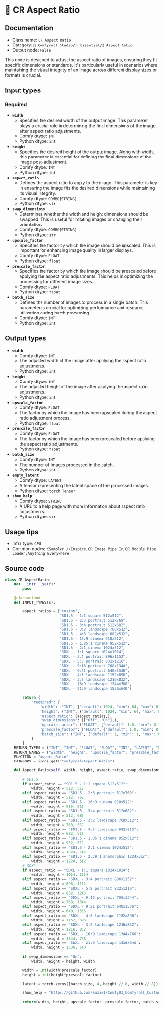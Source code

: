 # 🔳 CR Aspect Ratio
## Documentation
- Class name: `CR Aspect Ratio`
- Category: `🧩 Comfyroll Studio/✨ Essential/🔳 Aspect Ratio`
- Output node: `False`

This node is designed to adjust the aspect ratio of images, ensuring they fit specific dimensions or standards. It's particularly useful in scenarios where maintaining the visual integrity of an image across different display sizes or formats is crucial.
## Input types
### Required
- **`width`**
    - Specifies the desired width of the output image. This parameter plays a crucial role in determining the final dimensions of the image after aspect ratio adjustments.
    - Comfy dtype: `INT`
    - Python dtype: `int`
- **`height`**
    - Specifies the desired height of the output image. Along with width, this parameter is essential for defining the final dimensions of the image post-adjustment.
    - Comfy dtype: `INT`
    - Python dtype: `int`
- **`aspect_ratio`**
    - Defines the aspect ratio to apply to the image. This parameter is key in ensuring the image fits the desired dimensions while maintaining its visual integrity.
    - Comfy dtype: `COMBO[STRING]`
    - Python dtype: `str`
- **`swap_dimensions`**
    - Determines whether the width and height dimensions should be swapped. This is useful for rotating images or changing their orientation.
    - Comfy dtype: `COMBO[STRING]`
    - Python dtype: `str`
- **`upscale_factor`**
    - Specifies the factor by which the image should be upscaled. This is important for enhancing image quality in larger displays.
    - Comfy dtype: `FLOAT`
    - Python dtype: `float`
- **`prescale_factor`**
    - Specifies the factor by which the image should be prescaled before applying the aspect ratio adjustments. This helps in optimizing the processing for different image sizes.
    - Comfy dtype: `FLOAT`
    - Python dtype: `float`
- **`batch_size`**
    - Defines the number of images to process in a single batch. This parameter is crucial for optimizing performance and resource utilization during batch processing.
    - Comfy dtype: `INT`
    - Python dtype: `int`
## Output types
- **`width`**
    - Comfy dtype: `INT`
    - The adjusted width of the image after applying the aspect ratio adjustments.
    - Python dtype: `int`
- **`height`**
    - Comfy dtype: `INT`
    - The adjusted height of the image after applying the aspect ratio adjustments.
    - Python dtype: `int`
- **`upscale_factor`**
    - Comfy dtype: `FLOAT`
    - The factor by which the image has been upscaled during the aspect ratio adjustment process.
    - Python dtype: `float`
- **`prescale_factor`**
    - Comfy dtype: `FLOAT`
    - The factor by which the image has been prescaled before applying the aspect ratio adjustments.
    - Python dtype: `float`
- **`batch_size`**
    - Comfy dtype: `INT`
    - The number of images processed in the batch.
    - Python dtype: `int`
- **`empty_latent`**
    - Comfy dtype: `LATENT`
    - A tensor representing the latent space of the processed images.
    - Python dtype: `torch.Tensor`
- **`show_help`**
    - Comfy dtype: `STRING`
    - A URL to a help page with more information about aspect ratio adjustments.
    - Python dtype: `str`
## Usage tips
- Infra type: `CPU`
- Common nodes: `KSampler //Inspire,CR Image Pipe In,CR Module Pipe Loader,Anything Everywhere`


## Source code
```python
class CR_AspectRatio:
    def __init__(self):
        pass

    @classmethod
    def INPUT_TYPES(s):
    
        aspect_ratios = ["custom",
                         "SD1.5 - 1:1 square 512x512",
                         "SD1.5 - 2:3 portrait 512x768",
                         "SD1.5 - 3:4 portrait 512x682",
                         "SD1.5 - 3:2 landscape 768x512",
                         "SD1.5 - 4:3 landscape 682x512",
                         "SD1.5 - 16:9 cinema 910x512",
                         "SD1.5 - 1.85:1 cinema 952x512",
                         "SD1.5 - 2:1 cinema 1024x512",
                         "SDXL - 1:1 square 1024x1024",
                         "SDXL - 3:4 portrait 896x1152",
                         "SDXL - 5:8 portrait 832x1216",
                         "SDXL - 9:16 portrait 768x1344",
                         "SDXL - 9:21 portrait 640x1536",
                         "SDXL - 4:3 landscape 1152x896",
                         "SDXL - 3:2 landscape 1216x832",
                         "SDXL - 16:9 landscape 1344x768",
                         "SDXL - 21:9 landscape 1536x640"]
               
        return {
            "required": {
                "width": ("INT", {"default": 1024, "min": 64, "max": 8192}),
                "height": ("INT", {"default": 1024, "min": 64, "max": 8192}),
                "aspect_ratio": (aspect_ratios,),
                "swap_dimensions": (["Off", "On"],),
                "upscale_factor": ("FLOAT", {"default": 1.0, "min": 0.1, "max": 100.0, "step":0.1}),
                "prescale_factor": ("FLOAT", {"default": 1.0, "min": 0.1, "max": 100.0, "step":0.1}),
                "batch_size": ("INT", {"default": 1, "min": 1, "max": 64})
            }
        }
    RETURN_TYPES = ("INT", "INT", "FLOAT", "FLOAT", "INT", "LATENT", "STRING", )
    RETURN_NAMES = ("width", "height", "upscale_factor", "prescale_factor", "batch_size", "empty_latent", "show_help", )
    FUNCTION = "Aspect_Ratio"
    CATEGORY = icons.get("Comfyroll/Aspect Ratio")

    def Aspect_Ratio(self, width, height, aspect_ratio, swap_dimensions, upscale_factor, prescale_factor, batch_size):
        
        # SD1.5
        if aspect_ratio == "SD1.5 - 1:1 square 512x512":
            width, height = 512, 512
        elif aspect_ratio == "SD1.5 - 2:3 portrait 512x768":
            width, height = 512, 768
        elif aspect_ratio == "SD1.5 - 16:9 cinema 910x512":
            width, height = 910, 512
        elif aspect_ratio == "SD1.5 - 3:4 portrait 512x682":
            width, height = 512, 682
        elif aspect_ratio == "SD1.5 - 3:2 landscape 768x512":
            width, height = 768, 512    
        elif aspect_ratio == "SD1.5 - 4:3 landscape 682x512":
            width, height = 682, 512
        elif aspect_ratio == "SD1.5 - 1.85:1 cinema 952x512":            
            width, height = 952, 512
        elif aspect_ratio == "SD1.5 - 2:1 cinema 1024x512":
            width, height = 1024, 512
        elif aspect_ratio == "SD1.5 - 2.39:1 anamorphic 1224x512":
            width, height = 1224, 512 
        # SDXL   
        if aspect_ratio == "SDXL - 1:1 square 1024x1024":
            width, height = 1024, 1024
        elif aspect_ratio == "SDXL - 3:4 portrait 896x1152":
            width, height = 896, 1152
        elif aspect_ratio == "SDXL - 5:8 portrait 832x1216":
            width, height = 832, 1216
        elif aspect_ratio == "SDXL - 9:16 portrait 768x1344":
            width, height = 768, 1344
        elif aspect_ratio == "SDXL - 9:21 portrait 640x1536":
            width, height = 640, 1536
        elif aspect_ratio == "SDXL - 4:3 landscape 1152x896":
            width, height = 1152, 896
        elif aspect_ratio == "SDXL - 3:2 landscape 1216x832":
            width, height = 1216, 832
        elif aspect_ratio == "SDXL - 16:9 landscape 1344x768":
            width, height = 1344, 768
        elif aspect_ratio == "SDXL - 21:9 landscape 1536x640":
            width, height = 1536, 640                
        
        if swap_dimensions == "On":
            width, height = height, width
        
        width = int(width*prescale_factor)
        height = int(height*prescale_factor)
        
        latent = torch.zeros([batch_size, 4, height // 8, width // 8])

        show_help = "https://github.com/Suzie1/ComfyUI_Comfyroll_CustomNodes/wiki/Aspect-Ratio-Nodes#cr-aspect-ratio"
           
        return(width, height, upscale_factor, prescale_factor, batch_size, {"samples":latent}, show_help, )    

```
